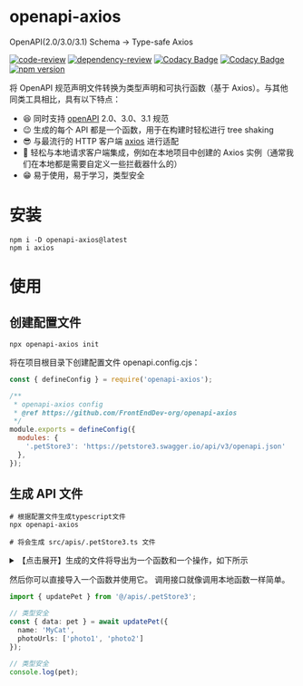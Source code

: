 # openapi-axios

OpenAPI(2.0/3.0/3.1) Schema → Type-safe Axios

[![code-review](https://github.com/FrontEndDev-org/openapi-axios/actions/workflows/code-review.yml/badge.svg)](https://github.com/FrontEndDev-org/openapi-axios/actions/workflows/code-review.yml)
[![dependency-review](https://github.com/FrontEndDev-org/openapi-axios/actions/workflows/dependency-review.yml/badge.svg)](https://github.com/FrontEndDev-org/openapi-axios/actions/workflows/dependency-review.yml)
[![Codacy Badge](https://app.codacy.com/project/badge/Grade/4fa1acaeb717469caddfe21a84c50bb2)](https://app.codacy.com/gh/FrontEndDev-org/openapi-axios/dashboard?utm_source=gh&utm_medium=referral&utm_content=&utm_campaign=Badge_grade)
[![Codacy Badge](https://app.codacy.com/project/badge/Coverage/4fa1acaeb717469caddfe21a84c50bb2)](https://app.codacy.com/gh/FrontEndDev-org/openapi-axios/dashboard?utm_source=gh&utm_medium=referral&utm_content=&utm_campaign=Badge_coverage)
[![npm version](https://badge.fury.io/js/openapi-axios.svg)](https://npmjs.com/package/openapi-axios)

将 OpenAPI 规范声明文件转换为类型声明和可执行函数（基于 Axios）。与其他同类工具相比，具有以下特点：

- 😆 同时支持 [openAPI](https://www.openapis.org/) 2.0、3.0、3.1 规范
- 😉 生成的每个 API 都是一个函数，用于在构建时轻松进行 tree shaking
- 😎 与最流行的 HTTP 客户端 [axios](https://axios-http.com/) 进行适配
- 🤗 轻松与本地请求客户端集成，例如在本地项目中创建的 Axios 实例（通常我们在本地都是需要自定义一些拦截器什么的）
- 😁 易于使用，易于学习，类型安全

# 安装

```shell
npm i -D openapi-axios@latest
npm i axios
```

# 使用

## 创建配置文件
```shell
npx openapi-axios init
```
将在项目根目录下创建配置文件 openapi.config.cjs：
```js
const { defineConfig } = require('openapi-axios');

/**
 * openapi-axios config
 * @ref https://github.com/FrontEndDev-org/openapi-axios
 */
module.exports = defineConfig({
  modules: {
    '.petStore3': 'https://petstore3.swagger.io/api/v3/openapi.json'
  },
});
```

## 生成 API 文件
```shell
# 根据配置文件生成typescript文件
npx openapi-axios

# 将会生成 src/apis/.petStore3.ts 文件
```

<details>
<summary>【点击展开】生成的文件将导出为一个函数和一个操作，如下所示</summary>

```ts
/**
 * @title Swagger Petstore - OpenAPI 3.1
 * @version 1.0.6
 * @contact <apiteam@swagger.io>
 * @description This is a sample Pet Store Server based on the OpenAPI 3.1 specification.
You can find out more about
Swagger at [http://swagger.io](http://swagger.io).
 * @summary Pet Store 3.1
 * @see {@link http://swagger.io Find out more about Swagger}
 */

import type { AxiosPromise, AxiosRequestConfig } from 'axios';
import axios from 'axios';

// ... 省略 ...

/**
 * @description Pet
 */
export interface Pet {
  /**
   * @format int64
   * @example 10
   */
  id?: number;
  /**
   * @description Pet Category
   */
  category?: Category;
  /**
   * @example doggie
   */
  name: string;
  photoUrls: string;
  tags?: Tag;
  /**
   * @description pet status in the store
   */
  status?: 'available' | 'pending' | 'sold';
  /**
   * @format int32
   * @example 7
   */
  availableInstances?: number;
  petDetailsId?: unknown;
  petDetails?: unknown;
}

// ... 省略 ...

/**
 * @description Update an existing pet by Id
 * @summary Update an existing pet
 * @see pet Everything about your Pets {@link http://swagger.io Find out more}
 * @param data Pet object that needs to be updated in the store
 * @param [config] request config
 * @returns Successful operation
 */
export async function updatePet(data: Pet, config?: AxiosRequestConfig): AxiosPromise<Pet> {
  return axios({
    method: 'put',
    url: `/pet`,
    data,
    ...config,
  });
}

// ... 省略 ...
```
</details>

然后你可以直接导入一个函数并使用它。 调用接口就像调用本地函数一样简单。

```ts
import { updatePet } from '@/apis/.petStore3';

// 类型安全
const { data: pet } = await updatePet({
  name: 'MyCat',
  photoUrls: ['photo1', 'photo2']
});

// 类型安全
console.log(pet);
```
